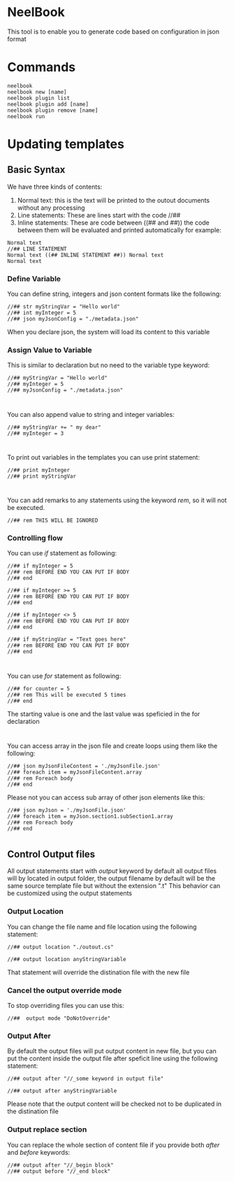 # NeelBook
This tool is to enable you to generate code based on configuration in json format

# Commands

```
neelbook
neelbook new [name]
neelbook plugin list
neelbook plugin add [name]
neelbook plugin remove [name]
neelbook run
```


# Updating templates

## Basic Syntax
We have three kinds of contents:
1. Normal text: this is the text will be printed to the outout documents without any processing
2. Line statements: These are lines start with the code   //## 
3. Inline statements: These are code between ((## and ##)) the code between them will be evaluated and printed automatically
for example:
```
Normal text
//## LINE STATEMENT
Normal text ((## INLINE STATEMENT ##)) Normal text 
Normal text
```
### Define Variable
You can define string, integers and json content formats like the following:

```
//## str myStringVar = "Hello world"
//## int myInteger = 5
//## json myJsonConfig = "./metadata.json"
```
When you declare json, the system will load its content to this variable
### Assign Value to Variable
This is similar to declaration but no need to the variable type keyword:
```
//## myStringVar = "Hello world"
//## myInteger = 5
//## myJsonConfig = "./metadata.json"
```
#
You can also append value to string and integer variables:
```
//## myStringVar += " my dear"
//## myInteger = 3

```
#
To print out variables in the templates you can use print statement:
```
//## print myInteger
//## print myStringVar
```
#
You can add remarks to any statements using the keyword *rem*, so it will not be executed.
```
//## rem THIS WILL BE IGNORED
```
### Controlling flow
You can use *if* statement as following:
```
//## if myInteger = 5
//## rem BEFORE END YOU CAN PUT IF BODY
//## end

//## if myInteger >= 5
//## rem BEFORE END YOU CAN PUT IF BODY
//## end

//## if myInteger <> 5
//## rem BEFORE END YOU CAN PUT IF BODY
//## end

//## if myStringVar = "Text goes here"
//## rem BEFORE END YOU CAN PUT IF BODY
//## end
```
#
You can use *for* statement as following:

```
//## for counter = 5
//## rem This will be executed 5 times
//## end
```
The starting value is one and the last value was speficied in the for declaration

#

You can access array in the json file and create loops using them like the following:

```
//## json myJsonFileContent = './myJsonFile.json'
//## foreach item = myJsonFileContent.array
//## rem Foreach body
//## end
```
Please not you can access sub array of other json elements like this:
```
//## json myJson = './myJsonFile.json'
//## foreach item = myJson.section1.subSection1.array
//## rem Foreach body
//## end
```
#
## Control Output files
All output statements start with *output* keyword
by default all output files will by located in output folder, the output filename by default will be the same source template file but without the extension ".t"
This behavior can be customized using the output statements
### Output Location
You can change the file name and file location using the following statement:
```
//## output location "./outout.cs" 

//## output location anyStringVariable 
```
That statement will override the distination file with the new file
### Cancel the output override mode
To stop overriding files you can use this:
```
//##  output mode "DoNotOverride"
```

### Output After
By default the output files will put output content in new file, but you can put the content inside the output file after speficit line using the following statement:
```
//## output after "//_some keyword in output file" 

//## output after anyStringVariable 
```
Please note that the output content will be checked not to be duplicated in the distination file
### Output replace section
You can replace the whole section of content file if you provide both *after* and *before* keywords:
```
//## output after "//_begin block" 
//## output before "//_end block"
```
